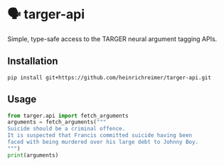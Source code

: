 # 🗣️ targer-api

Simple, type-safe access to the TARGER neural argument tagging APIs.

## Installation

```shell
pip install git+https://github.com/heinrichreimer/targer-api.git
```

## Usage

```python
from targer.api import fetch_arguments
arguments = fetch_arguments("""
Suicide should be a criminal offence. 
It is suspected that Francis committed suicide having been 
faced with being murdered over his large debt to Johnny Boy.
""")
print(arguments)
```